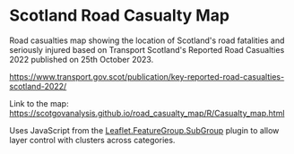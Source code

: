 # Scotland Road Casualty Map
Road casualties map showing the location of Scotland's road fatalities and seriously injured based on Transport Scotland's Reported Road Casualties 2022 published on 25th October 2023.

https://www.transport.gov.scot/publication/key-reported-road-casualties-scotland-2022/

Link to the map:
https://scotgovanalysis.github.io/road_casualty_map/R/Casualty_map.html

Uses JavaScript from the [Leaflet.FeatureGroup.SubGroup](https://github.com/ghybs/Leaflet.FeatureGroup.SubGroup?tab=readme-ov-file) plugin to allow layer control with clusters across
categories.